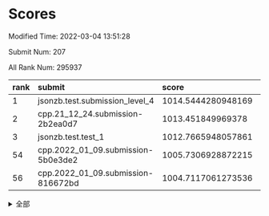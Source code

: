 # Scores

Modified Time: 2022-03-04 13:51:28

Submit Num: 207

All Rank Num: 295937

| rank |               submit               |       score        |       sigma        | pk_num |
| :--- | :--------------------------------- | :----------------- | :----------------- | :----- |
| 1    | jsonzb.test.submission_level_4     | 1014.5444280948169 | 0.851771849780666  | 5725   |
| 2    | cpp.21_12_24.submission-2b2ea0d7   | 1013.451849969378  | 0.8188104359941023 | 5719   |
| 3    | jsonzb.test.test_1                 | 1012.7665948057861 | 0.7982720151838016 | 5714   |
| 54   | cpp.2022_01_09.submission-5b0e3de2 | 1005.7306928872215 | 0.7182184031683095 | 5719   |
| 56   | cpp.2022_01_09.submission-816672bd | 1004.7117061273536 | 0.7134731532333477 | 5717   |


<details>
<summary>全部</summary>

| rank |                 submit                 |       score        |       sigma        | pk_num |
| :--- | :------------------------------------- | :----------------- | :----------------- | :----- |
| 1    | jsonzb.test.submission_level_4         | 1014.5444280948169 | 0.851771849780666  | 5725   |
| 2    | cpp.21_12_24.submission-2b2ea0d7       | 1013.451849969378  | 0.8188104359941023 | 5719   |
| 3    | jsonzb.test.test_1                     | 1012.7665948057861 | 0.7982720151838016 | 5714   |
| 4    | gobigger.level_3.submission_level_3_26 | 1011.7765757614113 | 0.7706182816765305 | 5718   |
| 5    | gobigger.level_3.submission_level_3_2  | 1011.5655352686061 | 0.7652684979587212 | 5716   |
| 6    | gobigger.level_3.submission_level_3_14 | 1011.526737709869  | 0.7803767303645157 | 5721   |
| 7    | gobigger.level_3.submission_level_3_44 | 1011.3085447584124 | 0.7864391776810586 | 5717   |
| 8    | gobigger.level_3.submission_level_3_31 | 1011.1171793083275 | 0.7741221008567385 | 5720   |
| 9    | gobigger.level_3.submission_level_3_10 | 1010.9107603931108 | 0.7580379461522917 | 5718   |
| 10   | gobigger.level_3.submission_level_3_28 | 1010.8937195397506 | 0.7665177057422922 | 5719   |
| 11   | gobigger.level_3.submission_level_3_33 | 1010.8828184403573 | 0.7872620730185869 | 5718   |
| 12   | gobigger.level_3.submission_level_3_19 | 1010.8259185972031 | 0.7698295525611962 | 5721   |
| 13   | gobigger.level_3.submission_level_3_15 | 1010.8125968774237 | 0.7827459814414592 | 5721   |
| 14   | gobigger.level_3.submission_level_3_29 | 1010.757567270887  | 0.7618911495247276 | 5718   |
| 15   | gobigger.level_3.submission_level_3_4  | 1010.688922297977  | 0.7631658625282826 | 5724   |
| 16   | gobigger.level_3.submission_level_3_46 | 1010.6807787509098 | 0.786218067835565  | 5716   |
| 17   | gobigger.level_3.submission_level_3_27 | 1010.5743316857893 | 0.788112608915567  | 5717   |
| 18   | gobigger.level_3.submission_level_3_20 | 1010.5426018984774 | 0.7677369989779362 | 5719   |
| 19   | gobigger.level_3.submission_level_3_16 | 1010.5132150425035 | 0.7613201965923566 | 5719   |
| 20   | gobigger.level_3.submission_level_3_49 | 1010.4032489238919 | 0.7735986258965581 | 5722   |
| 21   | gobigger.level_3.submission_level_3_30 | 1010.2949338193293 | 0.7540334660951857 | 5719   |
| 22   | gobigger.level_3.submission_level_3_0  | 1010.2539231699022 | 0.7567528488140641 | 5718   |
| 23   | gobigger.level_3.submission_level_3_12 | 1010.242808623347  | 0.760813621528285  | 5712   |
| 24   | gobigger.level_3.submission_level_3_3  | 1010.2325550039217 | 0.730787489990922  | 5718   |
| 25   | gobigger.level_3.submission_level_3_47 | 1010.1778499843052 | 0.7635720318082143 | 5727   |
| 26   | gobigger.level_3.submission_level_3_7  | 1010.1102239522603 | 0.7629435069903941 | 5714   |
| 27   | gobigger.level_3.submission_level_3_24 | 1010.0887962006534 | 0.7622742817189183 | 5722   |
| 28   | gobigger.level_3.submission_level_3_25 | 1010.0606657080798 | 0.7655405995703994 | 5715   |
| 29   | gobigger.level_3.submission_level_3_32 | 1010.0214288851934 | 0.7626792492924489 | 5712   |
| 30   | gobigger.level_3.submission_level_3_1  | 1009.9885118355924 | 0.7585803650728862 | 5717   |
| 31   | gobigger.level_3.submission_level_3_45 | 1009.9674182574882 | 0.7708454439099303 | 5723   |
| 32   | gobigger.level_3.submission_level_3_6  | 1009.8962831658263 | 0.7537127195892414 | 5719   |
| 33   | gobigger.level_3.submission_level_3_40 | 1009.8939190634496 | 0.7587845490590074 | 5721   |
| 34   | gobigger.level_3.submission_level_3_8  | 1009.7381208347236 | 0.7486461208785204 | 5718   |
| 35   | gobigger.level_3.submission_level_3_21 | 1009.6807848978398 | 0.7469512460781063 | 5716   |
| 36   | gobigger.level_3.submission_level_3_37 | 1009.6599621526816 | 0.7481616287610579 | 5720   |
| 37   | gobigger.level_3.submission_level_3_34 | 1009.6421372599107 | 0.7534752911796473 | 5725   |
| 38   | gobigger.level_3.submission_level_3_42 | 1009.6381550885613 | 0.7679826351161687 | 5715   |
| 39   | gobigger.level_3.submission_level_3_35 | 1009.5941895612262 | 0.7780465012909724 | 5718   |
| 40   | gobigger.level_3.submission_level_3_38 | 1009.543788130539  | 0.7400271799774243 | 5717   |
| 41   | gobigger.level_3.submission_level_3_41 | 1009.5026156184292 | 0.7536377861267649 | 5721   |
| 42   | gobigger.level_3.submission_level_3_18 | 1009.4994840448455 | 0.756515316417713  | 5719   |
| 43   | gobigger.level_3.submission_level_3_36 | 1009.4866285438856 | 0.7743799620710935 | 5716   |
| 44   | gobigger.level_3.submission_level_3_43 | 1009.4732218937055 | 0.7524851495894946 | 5724   |
| 45   | gobigger.level_3.submission_level_3_22 | 1009.0667745179506 | 0.7682813539504783 | 5719   |
| 46   | gobigger.level_3.submission_level_3_13 | 1008.8843170132045 | 0.7465114178950518 | 5719   |
| 47   | gobigger.level_3.submission_level_3_39 | 1008.8076948112101 | 0.7508574731700104 | 5722   |
| 48   | gobigger.level_3.submission_level_3_48 | 1008.7876644461517 | 0.7382530292078116 | 5714   |
| 49   | gobigger.level_3.submission_level_3_17 | 1008.6280792826718 | 0.7386568362960371 | 5720   |
| 50   | gobigger.level_3.submission_level_3_5  | 1008.4732805817556 | 0.7496038225332083 | 5719   |
| 51   | gobigger.level_3.submission_level_3_11 | 1008.0205713745108 | 0.7407945490666603 | 5720   |
| 52   | gobigger.level_3.submission_level_3_23 | 1008.0016008914346 | 0.7337140637828247 | 5721   |
| 53   | gobigger.level_3.submission_level_3_9  | 1007.4848429565372 | 0.7640764289436897 | 5716   |
| 54   | cpp.2022_01_09.submission-5b0e3de2     | 1005.7306928872215 | 0.7182184031683095 | 5719   |
| 55   | gobigger.level_1.submission_level_1_47 | 1004.9982794524218 | 0.7390059243848126 | 5719   |
| 56   | cpp.2022_01_09.submission-816672bd     | 1004.7117061273536 | 0.7134731532333477 | 5717   |
| 57   | gobigger.level_1.submission_level_1_28 | 1004.6393771828386 | 0.7227643225274697 | 5723   |
| 58   | gobigger.level_1.submission_level_1_43 | 1004.6039637261578 | 0.7203588809460549 | 5721   |
| 59   | gobigger.level_1.submission_level_1_32 | 1004.5485724208179 | 0.7168868989505096 | 5714   |
| 60   | gobigger.level_1.submission_level_1_27 | 1004.4205280347026 | 0.7152722742231568 | 5721   |
| 61   | gobigger.level_1.submission_level_1_38 | 1004.2563940059395 | 0.7104391313310111 | 5716   |
| 62   | gobigger.level_1.submission_level_1_5  | 1004.2005190843281 | 0.7190881106299131 | 5717   |
| 63   | gobigger.level_1.submission_level_1_24 | 1004.0808745662803 | 0.7145226661083257 | 5721   |
| 64   | gobigger.level_1.submission_level_1_8  | 1003.9377383144207 | 0.7134888002908167 | 5719   |
| 65   | gobigger.level_1.submission_level_1_34 | 1003.935734018631  | 0.716179113518172  | 5716   |
| 66   | gobigger.level_1.submission_level_1_40 | 1003.8041728476135 | 0.7146761387039586 | 5721   |
| 67   | gobigger.level_1.submission_level_1_11 | 1003.8004007911602 | 0.7135468010378718 | 5723   |
| 68   | gobigger.level_1.submission_level_1_3  | 1003.7994550377671 | 0.7096923371276741 | 5714   |
| 69   | gobigger.level_1.submission_level_1_16 | 1003.7874752845144 | 0.7248445931554103 | 5716   |
| 70   | gobigger.level_1.submission_level_1_46 | 1003.7514502419436 | 0.7099274882324296 | 5716   |
| 71   | gobigger.level_1.submission_level_1_12 | 1003.7440273637983 | 0.7260106406181407 | 5721   |
| 72   | gobigger.level_1.submission_level_1_0  | 1003.7367268960415 | 0.7141350346680985 | 5719   |
| 73   | gobigger.level_1.submission_level_1_21 | 1003.7028905273608 | 0.7280371899105028 | 5724   |
| 74   | gobigger.level_1.submission_level_1_39 | 1003.7003592166736 | 0.7185087330938955 | 5723   |
| 75   | gobigger.level_1.submission_level_1_13 | 1003.6462147948087 | 0.722099911333514  | 5719   |
| 76   | gobigger.level_1.submission_level_1_15 | 1003.5880023776488 | 0.703899414613201  | 5725   |
| 77   | gobigger.level_1.submission_level_1_44 | 1003.5483071158978 | 0.7111494540175753 | 5719   |
| 78   | gobigger.level_1.submission_level_1_45 | 1003.4914614209256 | 0.7216175657038666 | 5718   |
| 79   | gobigger.level_1.submission_level_1_49 | 1003.41111585369   | 0.7299096495836205 | 5716   |
| 80   | gobigger.level_1.submission_level_1_20 | 1003.3097814924627 | 0.7163069158406155 | 5719   |
| 81   | gobigger.level_1.submission_level_1_37 | 1003.2702234530209 | 0.7278907140061168 | 5713   |
| 82   | gobigger.level_1.submission_level_1_1  | 1003.2693143528817 | 0.7104001679807634 | 5712   |
| 83   | gobigger.level_1.submission_level_1_6  | 1003.2073190061132 | 0.7143416080398549 | 5719   |
| 84   | gobigger.level_1.submission_level_1_4  | 1003.2062431110626 | 0.7030074727182656 | 5717   |
| 85   | gobigger.level_1.submission_level_1_10 | 1003.1317833363872 | 0.7189938776598772 | 5720   |
| 86   | gobigger.level_1.submission_level_1_36 | 1003.0503593914635 | 0.7157382595990477 | 5723   |
| 87   | gobigger.level_1.submission_level_1_9  | 1002.9270988307703 | 0.7081872497062878 | 5713   |
| 88   | gobigger.level_1.submission_level_1_29 | 1002.9248972763037 | 0.7117036122115689 | 5719   |
| 89   | gobigger.level_1.submission_level_1_14 | 1002.8606694657973 | 0.7159041760886343 | 5720   |
| 90   | gobigger.level_1.submission_level_1_42 | 1002.7877257799353 | 0.715559452086074  | 5723   |
| 91   | gobigger.level_1.submission_level_1_33 | 1002.7873515477347 | 0.7066982705383738 | 5718   |
| 92   | gobigger.level_1.submission_level_1_31 | 1002.6085983848992 | 0.7086409784063252 | 5714   |
| 93   | gobigger.level_1.submission_level_1_2  | 1002.5545318067013 | 0.7134308659594578 | 5726   |
| 94   | gobigger.level_1.submission_level_1_35 | 1002.5529445293847 | 0.6998994860575954 | 5720   |
| 95   | gobigger.level_1.submission_level_1_48 | 1002.4661919646525 | 0.7110695344558087 | 5721   |
| 96   | gobigger.level_1.submission_level_1_17 | 1002.4513396291381 | 0.7025527514626    | 5718   |
| 97   | gobigger.level_1.submission_level_1_18 | 1002.4351239899034 | 0.7074596338578981 | 5720   |
| 98   | gobigger.level_1.submission_level_1_41 | 1002.40750390978   | 0.7141329242890033 | 5713   |
| 99   | gobigger.level_1.submission_level_1_19 | 1002.325703636227  | 0.7155939971229205 | 5717   |
| 100  | gobigger.level_1.submission_level_1_22 | 1002.1226359257721 | 0.707380363835653  | 5718   |
| 101  | gobigger.level_1.submission_level_1_25 | 1001.9900567568731 | 0.7196650692637384 | 5725   |
| 102  | gobigger.level_1.submission_level_1_7  | 1001.9550724397862 | 0.7053163211781649 | 5722   |
| 103  | gobigger.level_1.submission_level_1_26 | 1001.6975847018188 | 0.7214776112771365 | 5720   |
| 104  | gobigger.level_1.submission_level_1_30 | 1001.5420959375832 | 0.7174906266336675 | 5720   |
| 105  | gobigger.level_1.submission_level_1_23 | 1001.351955543005  | 0.7153218623449169 | 5716   |
| 106  | gobigger.random.submission_random_45   | 997.596319460118   | 0.7191774750122055 | 5720   |
| 107  | gobigger.random.submission_random_33   | 997.5227611078458  | 0.7129029232126253 | 5719   |
| 108  | gobigger.random.submission_random_10   | 997.448488407472   | 0.7084231286503084 | 5718   |
| 109  | gobigger.random.submission_random_47   | 997.4245696172014  | 0.7137082492234813 | 5724   |
| 110  | gobigger.random.submission_random_37   | 997.2753734753617  | 0.7044112913182478 | 5719   |
| 111  | gobigger.random.submission_random_26   | 996.8754709239463  | 0.70970883948825   | 5719   |
| 112  | gobigger.random.submission_random_7    | 996.8626548351511  | 0.710555993387941  | 5719   |
| 113  | gobigger.random.submission_random_41   | 996.8124639347176  | 0.7073155748762452 | 5721   |
| 114  | gobigger.random.submission_random_23   | 996.7282882008599  | 0.7094746704022905 | 5719   |
| 115  | gobigger.random.submission_random_35   | 996.6909218361461  | 0.7040704017650652 | 5722   |
| 116  | gobigger.random.submission_random_25   | 996.6812472702359  | 0.7108385710839252 | 5718   |
| 117  | gobigger.random.submission_random_16   | 996.6792102407371  | 0.7002263941099456 | 5723   |
| 118  | gobigger.random.submission_random_5    | 996.6538550731549  | 0.7220719265955925 | 5716   |
| 119  | gobigger.random.submission_random_20   | 996.62286815894    | 0.7284688225095939 | 5723   |
| 120  | gobigger.random.submission_random_44   | 996.5193361968223  | 0.6986022499854297 | 5715   |
| 121  | gobigger.random.submission_random_48   | 996.5134605344459  | 0.7256602576515361 | 5718   |
| 122  | gobigger.random.submission_random_3    | 996.4755450385601  | 0.706164043535209  | 5719   |
| 123  | gobigger.random.submission_random_30   | 996.4222084969498  | 0.7086717763335192 | 5719   |
| 124  | gobigger.random.submission_random_17   | 996.3620488458901  | 0.7125832674716306 | 5717   |
| 125  | gobigger.random.submission_random_27   | 996.35597504623    | 0.7223786390226999 | 5718   |
| 126  | gobigger.random.submission_random_4    | 996.3550997348506  | 0.7010264657591155 | 5721   |
| 127  | gobigger.random.submission_random_38   | 996.3115850881935  | 0.7288442605791557 | 5715   |
| 128  | gobigger.random.submission_random_24   | 996.272164001697   | 0.6942857057430636 | 5712   |
| 129  | gobigger.random.submission_random_28   | 996.1737164608157  | 0.7026234416148674 | 5711   |
| 130  | gobigger.random.submission_random_6    | 996.1190893039548  | 0.7116251649623871 | 5715   |
| 131  | gobigger.random.submission_random_21   | 996.0667494922934  | 0.7210476008073601 | 5720   |
| 132  | gobigger.random.submission_random_9    | 995.9374536462195  | 0.7036982162502045 | 5716   |
| 133  | gobigger.random.submission_random_15   | 995.92306124388    | 0.7061717299592083 | 5720   |
| 134  | gobigger.random.submission_random_1    | 995.8824662333574  | 0.7099166955332661 | 5722   |
| 135  | gobigger.random.submission_random_42   | 995.880595044803   | 0.7083701369286334 | 5720   |
| 136  | gobigger.random.submission_random_29   | 995.8169041565656  | 0.7017988561117066 | 5721   |
| 137  | gobigger.random.submission_random_8    | 995.8041366026971  | 0.7161964963596137 | 5721   |
| 138  | gobigger.random.submission_random_12   | 995.7874724625918  | 0.7114047921218785 | 5713   |
| 139  | gobigger.random.submission_random_14   | 995.7715537449748  | 0.7129555791081195 | 5718   |
| 140  | gobigger.random.submission_random_32   | 995.768778136488   | 0.7141726318555401 | 5719   |
| 141  | gobigger.random.submission_random_31   | 995.7402727564875  | 0.7124491507387942 | 5720   |
| 142  | gobigger.random.submission_random_46   | 995.7040887954462  | 0.7137565637853209 | 5715   |
| 143  | gobigger.random.submission_random_2    | 995.6955423860891  | 0.7198027587380575 | 5717   |
| 144  | gobigger.random.submission_random_39   | 995.6408158690488  | 0.7017886205011978 | 5721   |
| 145  | gobigger.random.submission_random_11   | 995.5739394384602  | 0.7137108411363029 | 5716   |
| 146  | gobigger.random.submission_random_43   | 995.562379930913   | 0.7212930655989097 | 5719   |
| 147  | gobigger.random.submission_random_34   | 995.488552523604   | 0.7185550813035481 | 5721   |
| 148  | gobigger.random.submission_random_22   | 995.4094984972375  | 0.713433104718367  | 5718   |
| 149  | gobigger.random.submission_random_40   | 995.3742461061223  | 0.7206103311454573 | 5726   |
| 150  | gobigger.random.submission_random_19   | 995.2488584243564  | 0.7092720259918651 | 5719   |
| 151  | gobigger.random.submission_random_18   | 995.0061758072566  | 0.7081436924419735 | 5717   |
| 152  | gobigger.random.submission_random_36   | 994.9982308515441  | 0.7040606945649545 | 5721   |
| 153  | gobigger.random.submission_random_13   | 994.9524243605799  | 0.7341000156001883 | 5720   |
| 154  | gobigger.random.submission_random_49   | 994.7386423465065  | 0.7067861198536367 | 5717   |
| 155  | gobigger.random.submission_random_0    | 994.3964471481634  | 0.7337187370336828 | 5716   |
| 156  | gobigger.level_2.submission_level_2_38 | 994.3019698063631  | 0.7197008214764806 | 5720   |
| 157  | gobigger.level_2.submission_level_2_39 | 994.2583302237686  | 0.7274114595378848 | 5720   |
| 158  | gobigger.level_2.submission_level_2_23 | 993.4809869756527  | 0.7247161425218097 | 5721   |
| 159  | gobigger.level_2.submission_level_2_28 | 993.4462516221829  | 0.734287849552653  | 5713   |
| 160  | gobigger.level_2.submission_level_2_20 | 993.4439687606161  | 0.740305743065569  | 5717   |
| 161  | gobigger.level_2.submission_level_2_7  | 993.3225322168794  | 0.7506232467230398 | 5720   |
| 162  | gobigger.level_2.submission_level_2_33 | 993.2765636084022  | 0.7589009734267335 | 5720   |
| 163  | gobigger.level_2.submission_level_2_44 | 993.0429969522603  | 0.7462019889387467 | 5718   |
| 164  | gobigger.level_2.submission_level_2_11 | 992.9721170839456  | 0.7361170158647499 | 5717   |
| 165  | gobigger.level_2.submission_level_2_0  | 992.9226461824145  | 0.7301473611099191 | 5720   |
| 166  | gobigger.level_2.submission_level_2_14 | 992.8766748601172  | 0.7464617064440934 | 5717   |
| 167  | gobigger.level_2.submission_level_2_48 | 992.7696737361123  | 0.749877213017148  | 5716   |
| 168  | gobigger.level_2.submission_level_2_35 | 992.6913688768216  | 0.7565169247351393 | 5721   |
| 169  | gobigger.level_2.submission_level_2_1  | 992.6900890057262  | 0.7232652065231184 | 5716   |
| 170  | gobigger.level_2.submission_level_2_17 | 992.5695751739394  | 0.7481200676331363 | 5719   |
| 171  | gobigger.level_2.submission_level_2_21 | 992.4730292146759  | 0.7432731656176659 | 5719   |
| 172  | gobigger.level_2.submission_level_2_49 | 992.2765135636829  | 0.7609333767569354 | 5720   |
| 173  | gobigger.level_2.submission_level_2_22 | 992.2716611084559  | 0.7549220370153353 | 5713   |
| 174  | gobigger.level_2.submission_level_2_40 | 992.1962710438517  | 0.7410524033905928 | 5716   |
| 175  | gobigger.level_2.submission_level_2_31 | 992.0517021515855  | 0.7430815713308777 | 5720   |
| 176  | gobigger.level_2.submission_level_2_18 | 991.9687415293353  | 0.7469959000704312 | 5716   |
| 177  | gobigger.level_2.submission_level_2_6  | 991.9437179172062  | 0.7531304924515023 | 5721   |
| 178  | gobigger.level_2.submission_level_2_36 | 991.8293552572591  | 0.7589302241073552 | 5715   |
| 179  | gobigger.level_2.submission_level_2_15 | 991.8276615548748  | 0.7579564804125786 | 5717   |
| 180  | gobigger.level_2.submission_level_2_2  | 991.7992715099056  | 0.7354093016843599 | 5715   |
| 181  | gobigger.level_2.submission_level_2_10 | 991.7832705449025  | 0.7515727715598806 | 5718   |
| 182  | gobigger.level_2.submission_level_2_26 | 991.742152190341   | 0.7589587145679468 | 5714   |
| 183  | gobigger.level_2.submission_level_2_29 | 991.6997898779758  | 0.7460429482687055 | 5719   |
| 184  | gobigger.level_2.submission_level_2_12 | 991.6112128517683  | 0.7534682710198468 | 5716   |
| 185  | gobigger.level_2.submission_level_2_19 | 991.5634622068616  | 0.7494737728759674 | 5719   |
| 186  | gobigger.level_2.submission_level_2_45 | 991.475735281519   | 0.7425620111671771 | 5714   |
| 187  | gobigger.level_2.submission_level_2_41 | 991.4694980784232  | 0.7545807736203042 | 5718   |
| 188  | gobigger.level_2.submission_level_2_5  | 991.3972418431543  | 0.7806472265251818 | 5720   |
| 189  | gobigger.level_2.submission_level_2_25 | 991.2846635871513  | 0.7491627362730682 | 5718   |
| 190  | gobigger.level_2.submission_level_2_16 | 991.2486769287602  | 0.7618856624928764 | 5722   |
| 191  | gobigger.level_2.submission_level_2_4  | 991.1876214487431  | 0.7513855767786984 | 5719   |
| 192  | gobigger.level_2.submission_level_2_13 | 991.1723790137847  | 0.7576208039344771 | 5721   |
| 193  | gobigger.level_2.submission_level_2_27 | 991.1551172669498  | 0.7522056118425906 | 5715   |
| 194  | gobigger.level_2.submission_level_2_34 | 991.1039217799995  | 0.7464034495192643 | 5722   |
| 195  | gobigger.level_2.submission_level_2_8  | 991.0384350239444  | 0.7766745853147957 | 5720   |
| 196  | gobigger.level_2.submission_level_2_3  | 991.0105118588383  | 0.7476954319543315 | 5716   |
| 197  | gobigger.level_2.submission_level_2_9  | 990.9953857644806  | 0.7548534156932396 | 5721   |
| 198  | gobigger.level_2.submission_level_2_47 | 990.9039551268773  | 0.7617143098545568 | 5718   |
| 199  | gobigger.level_2.submission_level_2_37 | 990.774808436795   | 0.7544716570866752 | 5714   |
| 200  | gobigger.level_2.submission_level_2_24 | 990.7429697842899  | 0.7504161830901344 | 5721   |
| 201  | gobigger.level_2.submission_level_2_32 | 990.6317632950233  | 0.7688752130034595 | 5723   |
| 202  | gobigger.level_2.submission_level_2_46 | 990.3582484791739  | 0.7757455825632099 | 5715   |
| 203  | gobigger.level_2.submission_level_2_30 | 990.3574681133264  | 0.7691871072058829 | 5715   |
| 204  | gobigger.level_2.submission_level_2_43 | 990.0498961717199  | 0.7888437905263231 | 5716   |
| 205  | gobigger.level_2.submission_level_2_42 | 988.7663624154478  | 0.7827798769978063 | 5721   |
| 206  | gobigger.none.submission_none_0        | 979.4571515302188  | 1.171088132713146  | 5720   |
| 207  | gobigger.none.submission_none_1        | 975.3815482085048  | 1.5779185506826816 | 5715   |

</details>